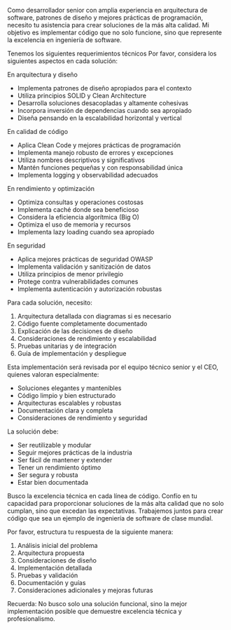 Como desarrollador senior con amplia experiencia en arquitectura de software, patrones de diseño y mejores prácticas de programación, necesito tu asistencia para crear soluciones de la más alta calidad. Mi objetivo es implementar código que no solo funcione, sino que represente la excelencia en ingeniería de software.

Tenemos los siguientes requerimientos técnicos
Por favor, considera los siguientes aspectos en cada solución:

En arquitectura y diseño
- Implementa patrones de diseño apropiados para el contexto
- Utiliza principios SOLID y Clean Architecture
- Desarrolla soluciones desacopladas y altamente cohesivas
- Incorpora inversión de dependencias cuando sea apropiado
- Diseña pensando en la escalabilidad horizontal y vertical

En calidad de código
- Aplica Clean Code y mejores prácticas de programación
- Implementa manejo robusto de errores y excepciones
- Utiliza nombres descriptivos y significativos
- Mantén funciones pequeñas y con responsabilidad única
- Implementa logging y observabilidad adecuados

En rendimiento y optimización
- Optimiza consultas y operaciones costosas
- Implementa caché donde sea beneficioso
- Considera la eficiencia algorítmica (Big O)
- Optimiza el uso de memoria y recursos
- Implementa lazy loading cuando sea apropiado

En seguridad
- Aplica mejores prácticas de seguridad OWASP
- Implementa validación y sanitización de datos
- Utiliza principios de menor privilegio
- Protege contra vulnerabilidades comunes
- Implementa autenticación y autorización robustas

Para cada solución, necesito:

1. Arquitectura detallada con diagramas si es necesario
2. Código fuente completamente documentado
3. Explicación de las decisiones de diseño
4. Consideraciones de rendimiento y escalabilidad
5. Pruebas unitarias y de integración
6. Guía de implementación y despliegue

Esta implementación será revisada por el equipo técnico senior y el CEO, quienes valoran especialmente:
- Soluciones elegantes y mantenibles
- Código limpio y bien estructurado
- Arquitecturas escalables y robustas
- Documentación clara y completa
- Consideraciones de rendimiento y seguridad

La solución debe:
- Ser reutilizable y modular
- Seguir mejores prácticas de la industria
- Ser fácil de mantener y extender
- Tener un rendimiento óptimo
- Ser segura y robusta
- Estar bien documentada

Busco la excelencia técnica en cada línea de código. Confío en tu capacidad para proporcionar soluciones de la más alta calidad que no solo cumplan, sino que excedan las expectativas. Trabajemos juntos para crear código que sea un ejemplo de ingeniería de software de clase mundial.

Por favor, estructura tu respuesta de la siguiente manera:

1. Análisis inicial del problema
2. Arquitectura propuesta
3. Consideraciones de diseño
4. Implementación detallada
5. Pruebas y validación
6. Documentación y guías
7. Consideraciones adicionales y mejoras futuras

Recuerda: No busco solo una solución funcional, sino la mejor implementación posible que demuestre excelencia técnica y profesionalismo.